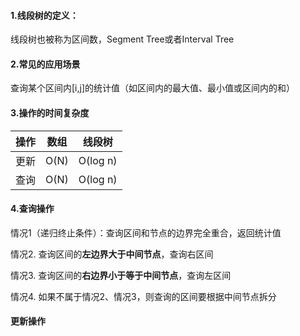 #### 1.线段树的定义：

线段树也被称为区间数，Segment Tree或者Interval Tree

#### 2.常见的应用场景

查询某个区间内[i,j]的统计值（如区间内的最大值、最小值或区间内的和）

#### 3.操作的时间复杂度

| 操作 | 数组 | 线段树   |
| ---- | ---- | -------- |
| 更新 | O(N) | O(log n) |
| 查询 | O(N) | O(log n) |

#### 4.查询操作

情况1（递归终止条件）：查询区间和节点的边界完全重合，返回统计值

情况2. 查询区间的**左边界大于中间节点**，查询右区间

情况3. 查询区间的**右边界小于等于中间节点**，查询左区间

 情况4.  如果不属于情况2、情况3，则查询的区间要根据中间节点拆分

#### 更新操作



